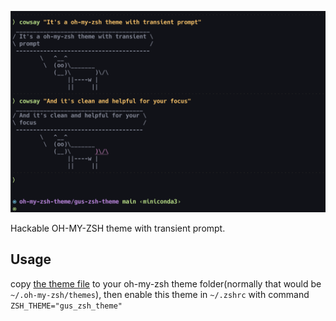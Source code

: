 ![](./demo.png)

Hackable OH-MY-ZSH theme with transient prompt. 

## Usage

copy [the theme file](./gus_zsh_theme.zsh-theme) to your oh-my-zsh theme folder(normally that would be `~/.oh-my-zsh/themes`), then enable this theme in `~/.zshrc` with command `ZSH_THEME="gus_zsh_theme"`